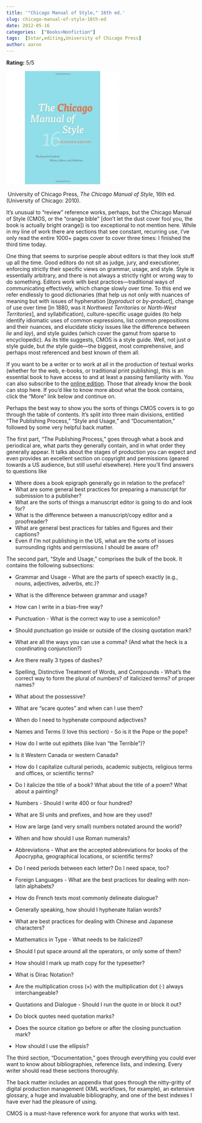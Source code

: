 ```yaml
---
title: '"Chicago Manual of Style," 16th ed.'
slug: chicago-manual-of-style-16th-ed
date: 2012-05-16
categories:  ["Books>Nonfiction"]
tags:  [5star,editing,University of Chicago Press]
author: aaron
---
```


**Rating:** 5/5

![](cover6-300x300.jpg "CMOS")

 University of Chicago Press, *The Chicago Manual of Style*, 16th ed. (University of Chicago: 2010).

It’s unusual to “review” reference works, perhaps, but the Chicago Manual of Style (CMOS, or the “orange bible” [don’t let the dust cover fool you, the book is actually bright orange]) is too exceptional to not mention here. While in my line of work there are sections that see constant, recurring use, I’ve only read the entire 1000+ pages cover to cover three times: I finished the third time today.

One thing that seems to surprise people about editors is that they look stuff up all the time. Good editors do not sit as judge, jury, and executioner, enforcing strictly their specific views on grammar, usage, and style. Style is essentially arbitrary, and there is not always a strictly right or wrong way to do something. Editors work with best practices—traditional ways of communicating effectively, which change slowly over time. To this end we refer endlessly to good dictionaries (that help us not only with nuances of meaning but with issues of hyphenation [*byproduct* or *by-product*], change of use over time [in 1880, was it *Northwest Territories* or *North-West Territories*], and syllabification), culture-specific usage guides (to help identify idiomatic uses of common expressions, list common prepositions and their nuances, and elucidate sticky issues like the difference between *lie* and *lay*), and style guides (which cover the gamut from sparse to encyclopedic). As its title suggests, CMOS is a style guide. Well, not just *a* style guide, but *the* style guide—the biggest, most comprehensive, and perhaps most referenced and best known of them all.

If you want to be a writer or to work at all in the production of textual works (whether for the web, e-books, or traditional print publishing), this is an essential book to have access to and at least a passing familiarity with. You can also subscribe to the [online edition](http://chicagomanualofstyle.org). Those that already know the book can stop here. If you’d like to know more about what the book contains, click the “More” link below and continue on.

Perhaps the best way to show you the sorts of things CMOS covers is to go through the table of contents. It’s split into three main divisions, entitled “The Publishing Process,” “Style and Usage,” and “Documentation,” followed by some very helpful back matter.

The first part, “The Publishing Process,” goes through what a book and periodical are, what parts they generally contain, and in what order they generally appear. It talks about the stages of production you can expect and even provides an excellent section on copyright and permissions (geared towards a US audience, but still useful elsewhere). Here you’ll find answers to questions like

- Where does a book epigraph generally go in relation to the preface?
- What are some general best practices for preparing a manuscript for submission to a publisher?
- What are the sorts of things a manuscript editor is going to do and look for?
- What is the difference between a manuscript/copy editor and a proofreader?
- What are general best practices for tables and figures and their captions?
- Even if I’m not publishing in the US, what are the sorts of issues surrounding rights and permissions I should be aware of?

The second part, “Style and Usage,” comprises the bulk of the book. It contains the following subsections:

- Grammar and Usage - What are the parts of speech exactly (e.g., nouns, adjectives, adverbs, etc.)?
- What is the difference between grammar and usage?
- How can I write in a bias-free way?

- Punctuation - What is the correct way to use a semicolon?
- Should punctuation go inside or outside of the closing quotation mark?
- What are all the ways you can use a comma? (And what the heck is a coordinating conjunction?)
- Are there really 3 types of dashes?

- Spelling, Distinctive Treatment of Words, and Compounds - What’s the correct way to form the plural of numbers? of italicized terms? of proper names?
- What about the possessive?
- What are “scare quotes” and when can I use them?
- When do I need to hyphenate compound adjectives?

- Names and Terms (I love this section) - So is it the Pope or the pope?
- How do I write out epithets (like Ivan “the Terrible”)?
- Is it Western Canada or western Canada?
- How do I capitalize cultural periods, academic subjects, religious terms and offices, or scientific terms?
- Do I italicize the title of a book? What about the title of a poem? What about a painting?

- Numbers - Should I write 400 or four hundred?
- What are SI units and prefixes, and how are they used?
- How are large (and very small) numbers notated around the world?
- When and how should I use Roman numerals?

- Abbreviations - What are the accepted abbreviations for books of the Apocrypha, geographical locations, or scientific terms?
- Do I need periods between each letter? Do I need space, too?

- Foreign Languages - What are the best practices for dealing with non-latin alphabets?
- How do French texts most commonly delineate dialogue?
- Generally speaking, how should I hyphenate Italian words?
- What are best practices for dealing with Chinese and Japanese characters?

- Mathematics in Type - What needs to be italicized?
- Should I put space around all the operators, or only some of them?
- How should I mark up math copy for the typesetter?
- What is Dirac Notation?
- Are the multiplication cross (×) with the multiplication dot (⋅) always interchangeable?

- Quotations and Dialogue - Should I run the quote in or block it out?
- Do block quotes need quotation marks?
- Does the source citation go before or after the closing punctuation mark?
- How should I use the ellipsis?

The third section, “Documentation,” goes through everything you could ever want to know about bibliographies, reference lists, and indexing. Every writer should read these sections thoroughly.

The back matter includes an appendix that goes through the nitty-gritty of digital production management (XML workflows, for example), an extensive glossary, a huge and invaluable bibliography, and one of the best indexes I have ever had the pleasure of using.

CMOS is a must-have reference work for anyone that works with text.
